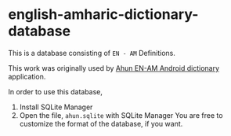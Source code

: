 # english-amharic-dictionary-database

This is a database consisting of `EN - AM` Definitions.

This work was originally used by <a href="https://play.google.com/store/apps/details?id=yidne.fidel&hl=en">Ahun EN-AM Android dictionary</a>  application.

In order to use this database,
  1. Install SQLite Manager 
  2. Open the file, `ahun.sqlite` with SQLite Manager
You are free to customize the format of the database, if you want.
